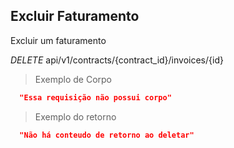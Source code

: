 ## Excluir Faturamento

Excluir um faturamento

<div class="api-endpoint">
  <div class="endpoint-data">
    <i class="label label-get">DELETE</i>
      api/v1/contracts/{contract_id}/invoices/{id}
  </div>
</div>


> Exemplo de Corpo

```json
  "Essa requisição não possui corpo"
```

> Exemplo do retorno

```json
  "Não há conteudo de retorno ao deletar"
```